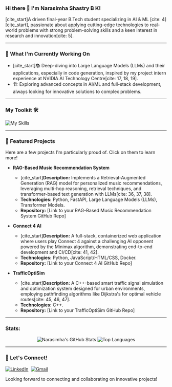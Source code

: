 ### Hi there 👋 I'm Narasimha Shastry B K!

[cite_start]A driven final-year B.Tech student specializing in AI & ML [cite: 4][cite_start], passionate about applying cutting-edge technologies to real-world problems with strong problem-solving skills and a keen interest in research and innovation[cite: 5].

---

### 🚀 What I'm Currently Working On

* [cite_start]📚 Deep-diving into Large Language Models (LLMs) and their applications, especially in code generation, inspired by my project intern experience at NVIDIA AI Technology Centre[cite: 17, 18, 19].
* 🏗️ Exploring advanced concepts in AI/ML and full-stack development, always looking for innovative solutions to complex problems.

---

### My Toolkit 🛠️

<p align="left">
  <img src="https://skillicons.dev/icons?i=python,cpp,js,html,css,react,sql,docker,git,vscode,ai,ml" alt="My Skills" />
</p>

---

### 🌟 Featured Projects

Here are a few projects I'm particularly proud of. Click on them to learn more!

* **RAG-Based Music Recommendation System**
    * [cite_start]**Description:** Implements a Retrieval-Augmented Generation (RAG) model for personalized music recommendations, leveraging multi-hop reasoning, retrieval techniques, and transformer-based text generation with LLMs[cite: 36, 37, 38].
    * **Technologies:** Python, FastAPI, Large Language Models (LLMs), Transformer Models.
    * **Repository:** [Link to your RAG-Based Music Recommendation System GitHub Repo]

* **Connect 4 AI**
    * [cite_start]**Description:** A full-stack, containerized web application where users play Connect 4 against a challenging AI opponent powered by the Minimax algorithm, demonstrating end-to-end development and CI/CD[cite: 41, 42].
    * **Technologies:** Python, JavaScript/HTML/CSS, Docker.
    * **Repository:** [Link to your Connect 4 AI GitHub Repo]

* **TrafficOptiSim**
    * [cite_start]**Description:** A C++-based smart traffic signal simulation and optimization system designed for urban environments, employing pathfinding algorithms like Dijkstra's for optimal vehicle routes[cite: 45, 46, 47].
    * **Technologies:** C++.
    * **Repository:** [Link to your TrafficOptiSim GitHub Repo]

---

### Stats:

<p align="center">
  <img src="https://github-readme-stats.vercel.app/api?username=NARAsimha654&show_icons=true&theme=radical&hide_border=true&count_private=true" alt="Narasimha's GitHub Stats" />
  <img src="https://github-readme-stats.vercel.app/api/top-langs/?username=NARAsimha654&layout=compact&theme=radical&hide_border=true" alt="Top Languages" />
</p>

---

### 💬 Let's Connect!

<p align="left">
  <a href="https://www.linkedin.com/in/narasimha-shastry-b-k-17936126" target="_blank"><img src="https://img.shields.io/badge/LinkedIn-%230077B5.svg?&style=for-the-badge&logo=linkedin&logoColor=white" alt="LinkedIn" /></a>&nbsp;
  <a href="mailto:snarasimha654@gmail.com"><img src="https://img.shields.io/badge/Gmail-%23D14836.svg?&style=for-the-badge&logo=gmail&logoColor=white" alt="Gmail" /></a>&nbsp;
  </p>

Looking forward to connecting and collaborating on innovative projects!
